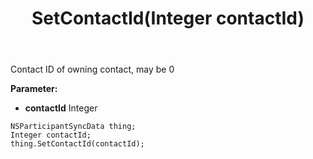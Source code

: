 ﻿---
uid: crmscript_ref_NSParticipantSyncData_SetContactId
title: SetContactId(Integer contactId)
intellisense: NSParticipantSyncData.SetContactId
keywords: NSParticipantSyncData, GetContactId
so.topic: reference
---

Contact ID of owning contact, may be 0

**Parameter:** 
 - **contactId** Integer

```crmscript
NSParticipantSyncData thing;
Integer contactId;
thing.SetContactId(contactId);
```


